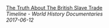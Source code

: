 <!--2024-07-21 00:18:13-->
<div class="yb">
  <a class="nodecor" href="/index.html?istoriya/the_truth_about_the_british_slave_trade">
    <img class="preview" data-videoid="icTi4rKi3Yc" src="https://i.ytimg.com/vi/icTi4rKi3Yc/hqdefault.jpg" align="middle" alt="">
  </a>
  <div class="inlbl text">
    <a class="nodecor" href="/index.html?istoriya/the_truth_about_the_british_slave_trade">The Truth About The British Slave Trade</a><br>
    <i class="smaller2">Timeline - World History Documentaries</i><br>
    <i class="smaller3">2017-06-12</i>
  </div>
</div>
